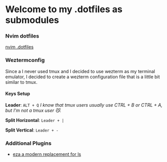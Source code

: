 # Welcome to my .dotfiles as submodules

### Nvim dotfiles

[nvim .dotfiles](https://github.com/MateusGuedess/dotfiles-nvim/tree/138efc9283be4acc156dcf9cbda4d41eff11086f)

### Weztermconfig

Since a I never used tmux and I decided to use wezterm as my terminal emulator, I decided to create a wezterm configuration file that is a little bit similar to tmux.

#### Keys Setup

**Leader**: `ALT + Q` _I know that tmux users usually use CTRL + B or CTRL + A, but I'm not a tmux user 😼._

**Split Horizontal**: `Leader + |`

**Split Vertical**: `Leader + -`

### Additional Plugins

- [eza a modern replacement for ls](https://github.com/eza-community/eza)

